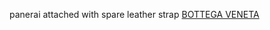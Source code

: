 panerai attached with spare leather strap
 <a href="http://www.mikes-den.com/jponlines.asp?cheap=products-c155.html" title="BOTTEGA VENETA">BOTTEGA VENETA</a>